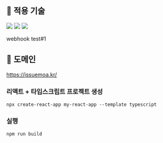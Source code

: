 ## 📌 적용 기술
<img src="https://img.shields.io/badge/React-61DAFB?style=flat-square&logo=react&logoColor=black"> <img src="https://img.shields.io/badge/Typescript-3178C6?style=flat-square&logo=typescript&logoColor=white"> <img src="https://img.shields.io/badge/Axios-5A29E4?style=flat-square&logo=axios&logoColor=white">

webhook test#1

## 📌 도메인
https://issuemoa.kr/

### 리액트 + 타입스크립트 프로젝트 생성
`npx create-react-app my-react-app --template typescript`

### 실행
`npm run build`
